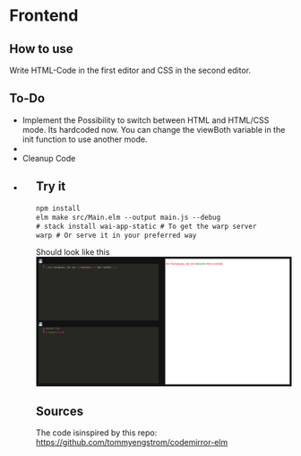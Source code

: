 # Frontend

## How to use

Write HTML-Code in the first editor and CSS in the second editor.

## To-Do

<ul>
<li>
Implement the Possibility to switch between HTML and HTML/CSS mode.
Its hardcoded now. You can change the 
viewBoth variable in the init function to use another mode.
<li>
<li> Cleanup Code <li>
<ul>

## Try it

```shell
npm install
elm make src/Main.elm --output main.js --debug
# stack install wai-app-static # To get the warp server
warp # Or serve it in your preferred way
```

Should look like this
![CodeMirror](screenshot.png)

## Sources


The code isinspired by this repo:
https://github.com/tommyengstrom/codemirror-elm
